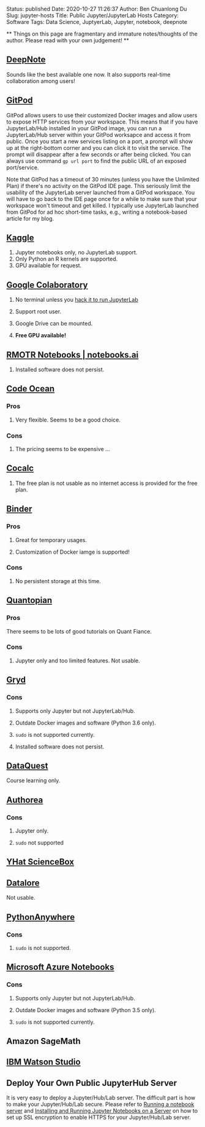 Status: published
Date: 2020-10-27 11:26:37
Author: Ben Chuanlong Du
Slug: jupyter-hosts
Title: Public Jupyter/JupyterLab Hosts
Category: Software
Tags: Data Science, JuptyerLab, Jupyter, notebook, deepnote

**
Things on this page are
fragmentary and immature notes/thoughts of the author.
Please read with your own judgement!
**

## [DeepNote](https://deepnote.com/project/)

Sounds like the best available one now. 
It also supports real-time collaboration among users!

## [GitPod](https://www.gitpod.io/)

GitPod allows users to use their customized Docker images 
and allow users to expose HTTP services from your workspace.
This means that if you have JupyterLab/Hub installed in your GitPod image,
you can run a JupyterLab/Hub server within your GitPod worksapce and access it from public.
Once you start a new services listing on a port,
a prompt will show up at the right-bottom corner and you can click it to visit the service.
The prompt will disappear after a few seconds or after being clicked. 
You can always use command `gp url port` to find the public URL of an exposed port/service.

Note that GitPod has a timeout of 30 minutes (unless you have the Unlimited Plan) 
if there's no activity on the GitPod IDE page. 
This seriously limit the usability of the JupyterLab server launched from a GitPod workspace.
You will have to go back to the IDE page once for a while 
to make sure that your workspace won't timeout and get killed.
I typically use JupyterLab launched from GitPod for ad hoc short-time tasks,
e.g., writing a notebook-based article for my blog.

## [Kaggle](https://www.kaggle.com/)

1. Jupyter notebooks only, no JupyterLab support.
3. Only Python an R kernels are supported.
4. GPU available for request.

## [Google Colaboratory](https://colab.research.google.com/)

1. No terminal unless you 
    [hack it to run JupyterLab](https://numba.pydata.org/numba-doc/dev/reference/jit-compilation.html?highlight=target%20cuda)

2. Support root user.

3. Google Drive can be mounted.

3. **Free GPU available!**

## [RMOTR Notebooks | notebooks.ai](https://notebooks.ai/)

1. Installed software does not persist.

## [Code Ocean](https://codeocean.com/)

### Pros

1. Very flexible. Seems to be a good choice. 

### Cons

1. The pricing seems to be expensive ...

## [Cocalc](https://cocalc.com/)

1. The free plan is not usable as no internet access is provided for the free plan.

## [Binder](https://mybinder.org/)

### Pros

1. Great for temporary usages. 

2. Customization of Docker iamge is supported!

### Cons

1. No persistent storage at this time.

## [Quantopian](https://www.quantopian.com/)

### Pros

There seems to be lots of good tutorials on Quant Fiance. 

### Cons

1. Jupyter only and too limited features. Not usable. 

## [Gryd](https://gryd.us/)

### Cons

1. Supports only Jupyter but not JupyterLab/Hub.

2. Outdate Docker images and software (Python 3.6 only).

3. `sudo` is not supported currently.

4. Installed software does not persist.

## [DataQuest](https://www.dataquest.io/)

Course learning only.

## [Authorea](https://authorea.com/)

### Cons

1. Jupyter only. 

2. `sudo` not supported

## [YHat ScienceBox](https://aws.amazon.com/marketplace/pp/B00KQY1T32/ref=mkt_wir_yhatsciencebox)

## [Datalore](https://datalore.io/)

Not usable.

## [PythonAnywhere](https://www.pythonanywhere.com/)

### Cons

1. `sudo` is not supported.

## [Microsoft Azure Notebooks](https://notebooks.azure.com/#)

### Cons

1. Supports only Jupyter but not JupyterLab/Hub. 

2. Outdate Docker images and software (Python 3.5 only).

3. `sudo` is not supported currently.

## Amazon SageMath

## [IBM Watson Studio](https://www.ibm.com/cloud/watson-studio)

## Deploy Your Own Public JupyterHub Server

It is very easy to deploy a Jupyter/Hub/Lab server.
The difficult part is how to make your Jupyter/Hub/Lab secure.
Please refer to
[Running a notebook server](http://jupyter-notebook.readthedocs.io/en/latest/public_server.html)
and
[Installing and Running Jupyter Notebooks on a Server](https://janakiev.com/blog/jupyter-notebook-server/)
on how to set up SSL encryption to enable HTTPS for your Jupyter/Hub/Lab server.

